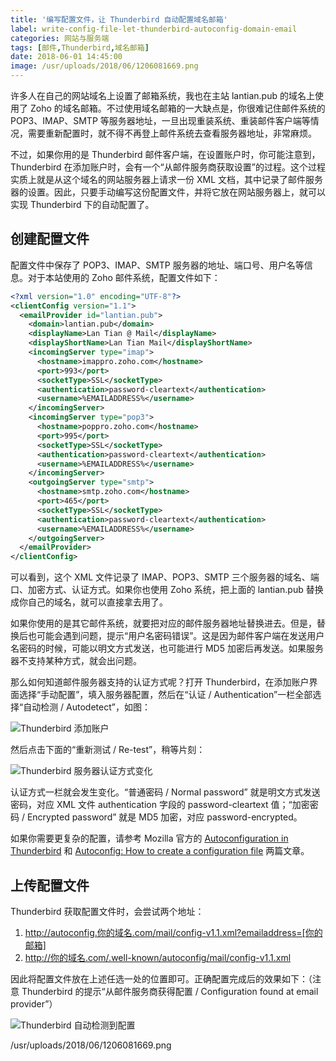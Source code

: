 ```yaml
---
title: '编写配置文件，让 Thunderbird 自动配置域名邮箱'
label: write-config-file-let-thunderbird-autoconfig-domain-email
categories: 网站与服务端
tags: [邮件,Thunderbird,域名邮箱]
date: 2018-06-01 14:45:00
image: /usr/uploads/2018/06/1206081669.png
---
```

许多人在自己的网站域名上设置了邮箱系统，我也在主站 lantian.pub 的域名上使用了 Zoho 的域名邮箱。不过使用域名邮箱的一大缺点是，你很难记住邮件系统的 POP3、IMAP、SMTP 等服务器地址，一旦出现重装系统、重装邮件客户端等情况，需要重新配置时，就不得不再登上邮件系统去查看服务器地址，非常麻烦。

不过，如果你用的是 Thunderbird 邮件客户端，在设置账户时，你可能注意到，Thunderbird 在添加账户时，会有一个“从邮件服务商获取设置”的过程。这个过程实质上就是从这个域名的网站服务器上请求一份 XML 文档，其中记录了邮件服务器的设置。因此，只要手动编写这份配置文件，并将它放在网站服务器上，就可以实现 Thunderbird 下的自动配置了。

创建配置文件
------

配置文件中保存了 POP3、IMAP、SMTP 服务器的地址、端口号、用户名等信息。对于本站使用的 Zoho 邮件系统，配置文件如下：

```xml
<?xml version="1.0" encoding="UTF-8"?>
<clientConfig version="1.1">
  <emailProvider id="lantian.pub">
    <domain>lantian.pub</domain>
    <displayName>Lan Tian @ Mail</displayName>
    <displayShortName>Lan Tian Mail</displayShortName>
    <incomingServer type="imap">
      <hostname>imappro.zoho.com</hostname>
      <port>993</port>
      <socketType>SSL</socketType>
      <authentication>password-cleartext</authentication>
      <username>%EMAILADDRESS%</username>
    </incomingServer>
    <incomingServer type="pop3">
      <hostname>poppro.zoho.com</hostname>
      <port>995</port>
      <socketType>SSL</socketType>
      <authentication>password-cleartext</authentication>
      <username>%EMAILADDRESS%</username>
    </incomingServer>
    <outgoingServer type="smtp">
      <hostname>smtp.zoho.com</hostname>
      <port>465</port>
      <socketType>SSL</socketType>
      <authentication>password-cleartext</authentication>
      <username>%EMAILADDRESS%</username>
    </outgoingServer>
  </emailProvider>
</clientConfig>
```

可以看到，这个 XML 文件记录了 IMAP、POP3、SMTP 三个服务器的域名、端口、加密方式、认证方式。如果你也使用 Zoho 系统，把上面的 lantian.pub 替换成你自己的域名，就可以直接拿去用了。

如果你使用的是其它邮件系统，就要把对应的邮件服务器地址替换进去。但是，替换后也可能会遇到问题，提示“用户名密码错误”。这是因为邮件客户端在发送用户名密码的时候，可能以明文方式发送，也可能进行 MD5 加密后再发送。如果服务器不支持某种方式，就会出问题。

那么如何知道邮件服务器支持的认证方式呢？打开 Thunderbird，在添加账户界面选择“手动配置”，填入服务器配置，然后在“认证 / Authentication”一栏全部选择“自动检测 / Autodetect”，如图：

![Thunderbird 添加账户][1]

然后点击下面的“重新测试 / Re-test”，稍等片刻：

![Thunderbird 服务器认证方式变化][2]

认证方式一栏就会发生变化。“普通密码 / Normal password” 就是明文方式发送密码，对应 XML 文件 authentication 字段的 password-cleartext 值；“加密密码 / Encrypted password” 就是 MD5 加密，对应 password-encrypted。

如果你需要更复杂的配置，请参考 Mozilla 官方的 [Autoconfiguration in Thunderbird][3] 和 [Autoconfig: How to create a configuration file][4] 两篇文章。

上传配置文件
------

Thunderbird 获取配置文件时，会尝试两个地址：

1. http://autoconfig.你的域名.com/mail/config-v1.1.xml?emailaddress=[你的邮箱]
2. http://你的域名.com/.well-known/autoconfig/mail/config-v1.1.xml

因此将配置文件放在上述任选一处的位置即可。正确配置完成后的效果如下：（注意 Thunderbird 的提示“从邮件服务商获得配置 / Configuration found at email provider”）

![Thunderbird 自动检测到配置][5]


  [1]: /usr/uploads/2018/06/689399879.png
  [2]: /usr/uploads/2018/06/2691471279.png
  [3]: https://developer.mozilla.org/en-US/docs/Mozilla/Thunderbird/Autoconfiguration
  [4]: https://developer.mozilla.org/en-US/docs/Mozilla/Thunderbird/Autoconfiguration/FileFormat/HowTo
  [5]: /usr/uploads/2018/06/1206081669.png
/usr/uploads/2018/06/1206081669.png